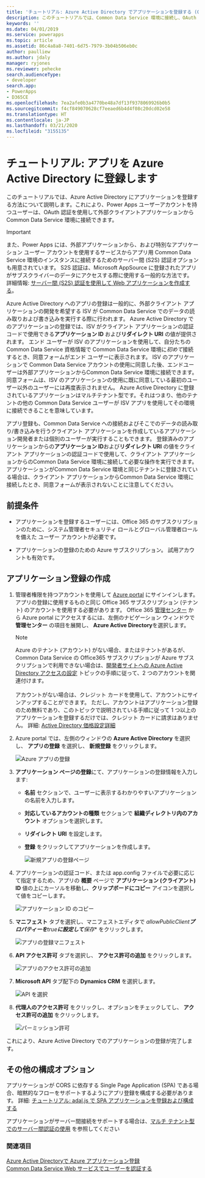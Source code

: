 ```yaml
---
title: 'チュートリアル: Azure Active Directory でアプリケーションを登録する (Common Data Service) | Microsoft Docs'
description: このチュートリアルでは、Common Data Service 環境に接続し、OAuth を使用して認証を行い、Web サービスにアクセスできるようにするために、アプリを Azure Active Directory に登録する方法について説明します。
keywords: ''
ms.date: 04/01/2019
ms.service: powerapps
ms.topic: article
ms.assetid: 86c4a8a8-7401-6d75-7979-3b04b506eb0c
author: paulliew
ms.author: jdaly
manager: ryjones
ms.reviewer: pehecke
search.audienceType:
- developer
search.app:
- PowerApps
- D365CE
ms.openlocfilehash: 7ea2afe0b3a4770be48a7df13f9378069926b0b5
ms.sourcegitcommit: f4cf849070628cf7eeaed6b4d4f08c20dcd02e58
ms.translationtype: HT
ms.contentlocale: ja-JP
ms.lasthandoff: 03/21/2020
ms.locfileid: "3155135"
---
```

# <a name="walkthrough-register-an-app-with-azure-active-directory"></a>チュートリアル: アプリを Azure Active Directory に登録します

このチュートリアルでは、Azure Active Directory にアプリケーションを登録する方法について説明します。これにより、Power Apps ユーザーアカウントを持つユーザーは、OAuth 認証を使用して外部クライアントアプリケーションから Common Data Service 環境に接続できます。

> [!IMPORTANT]
> また、Power Apps には、外部アプリケーションから、および特別なアプリケーション ユーザー アカウントを使用するサービスからアプリ用 Common Data Service 環境のインスタンスに接続するためのサーバー間 (S2S) 認証オプションも用意されています。 S2S 認証は、Microsoft AppSource に登録されたアプリがサブスクライバーのデータにアクセスする際に使用する一般的な方法です。 詳細情報: [サーバー間 (S2S) 認証を使用して Web アプリケーションを作成する](build-web-applications-server-server-s2s-authentication.md)。

Azure Active Directory へのアプリの登録は一般的に、外部クライアント アプリケーションの開発を希望する ISV が Common Data Service でのデータの読み取りおよび書き込みを実行する際に行われます。 Azure Active Directory でのアプリケーションの登録では、ISV がクライアント アプリケーションの認証コードで使用できる**アプリケーション ID** および**リダイレクト URI** の値が提供されます。 エンド ユーザーが ISV のアプリケーションを使用して、自分たちの Common Data Service 資格情報で Common Data Service 環境に*初めて*接続するとき、同意フォームがエンド ユーザーに表示されます。 ISV のアプリケーションで Common Data Service アカウントの使用に同意した後、エンドユーザーは外部アプリケーションからCommon Data Service 環境に接続できます。 同意フォームは、ISV のアプリケーションの使用に既に同意している最初のユーザー以外のユーザーには再度表示されません。 Azure Active Directory に登録されているアプリケーションはマルチテナント型です。それはつまり、他のテナントの他の Common Data Service ユーザーが ISV アプリを使用してその環境に接続できることを意味しています。 

アプリ登録も、Common Data Service への接続およびそこでのデータの読み取り/書き込みを行うクライアント アプリケーションを作成しているアプリケーション開発者または個別のユーザーが実行することもできます。 登録済みのアプリケーションからの**アプリケーション ID**および**リダイレクト URI** の値をクライアント アプリケーションの認証コードで使用して、クライアント アプリケーションからのCommon Data Service 環境に接続して必要な操作を実行できます。 アプリケーションがCommon Data Service 環境と同じテナントに登録されている場合は、クライアント アプリケーションからCommon Data Service 環境に接続したとき、同意フォームが表示されないことに注意してください。

## <a name="prerequisites"></a>前提条件  

-   アプリケーションを登録するユーザーには、Office 365 のサブスクリプションのために、システム管理者セキュリティ ロールとグローバル管理者ロールを備えた ユーザー アカウントが必要です。  
  
-   アプリケーションの登録のための Azure サブスクリプション。 試用アカウントも有効です。  
  
## <a name="create-an-application-registration"></a>アプリケーション登録の作成 
  
1. 管理者権限を持つアカウントを使用して [Azure portal](https://go.microsoft.com/fwlink/?linkid=2083908) にサインインします。 アプリの登録に使用するものと同じ Office 365 サブスクリプション (テナント) のアカウントを使用する必要があります。 Office 365 [管理センター](https://admin.microsoft.com/adminportal) から Azure portal にアクセスするには、左側のナビゲーション ウィンドウで **管理センター** の項目を展開し、 **Azure Active Directory**を選択します。  
  
   > [!NOTE]
   > Azure のテナント (アカウント) がない場合、またはテナントがあるが、Common Data Service の Office365 サブスクリプションが Azure サブスクリプションで利用できない場合は、[開発者サイトへの Azure Active Directory アクセスの設定](https://msdn.microsoft.com/office/office365/HowTo/setup-development-environment) トピックの手順に従って、2 つのアカウントを関連付けます。<br><br> アカウントがない場合は、クレジット カードを使用して、アカウントにサインアップすることができます。 ただし、アカウントはアプリケーション登録のため無料であり、このトピックで説明されている手順に従って 1 つ以上のアプリケーションを登録するだけでは、クレジット カードに請求はありません。 詳細: [Active Directory 価格設定詳細](https://azure.microsoft.com/pricing/details/active-directory/)  
  
2. Azure portal では、左側のウィンドウの **Azure Active Directory** を選択し、 **アプリの登録** を選択し、 **新規登録** をクリックします。
    
    ![Azure アプリの登録](media/azure-app-registrations-page.png "Azure アプリの登録")  

3. **アプリケーション ページの登録**にて、アプリケーションの登録情報を入力します:
   - **名前** セクションで、ユーザーに表示するわかりやすいアプリケーションの名前を入力します。
   - **対応しているアカウントの種類** セクションで **組織ディレクトリ内のアカウント** オプションを選択します。
   - **リダイレクト URI** を設定します。
   - **登録** をクリックしてアプリケーションを作成します。

      ![新規アプリの登録ページ](media/new-app-registration-page.png "新規アプリの登録ページ")

5. アプリケーションの認証コード、または app.config ファイルで必要に応じて指定するため、アプリの **概要** ページで **アプリケーション (クライアント) ID** 値の上にカーソルを移動し、**クリップボードにコピー** アイコンを選択して値をコピーします。

    ![アプリケーション ID のコピー](media/app-registration-overview-page.png "アプリケーション ID のコピー")
  
5. **マニフェスト** タブを選択し、マニフェストエディタで *allowPublicClient**プロパティーを**true**に設定して**保存** をクリックします。
   
    ![アプリの登録マニフェスト](media/app-registration-manifest-page.png "アプリの登録マニフェスト")

6. **API アクセス許可** タブを選択し、 **アクセス許可の追加** をクリックします。 

    ![アプリのアクセス許可の追加](media/azure-api-permissions-page.png "アプリのアクセス許可の追加")

7. **Microsoft API** タブ配下の **Dynamics CRM** を選択します。
    
    ![API を選択](media/app-registration-select-api-page.png "API を選択")    

8. **代理人のアクセス許可** をクリックし、オプションをチェックしてし、 **アクセス許可の追加** をクリックします。 
    
    ![パーミッション許可](media/app-registration-delegate-permissions-page.png "パーミッション許可")

これにより、Azure Active Directory でのアプリケーションの登録が完了します。

## <a name="additional-configuration-options"></a>その他の構成オプション

アプリケーションが CORS に依存する Single Page Application (SPA) である場合、暗黙的なフローをサポートするようにアプリ登録を構成する必要があります。 詳細: [チュートリアル: adal.js で SPA アプリケーションを登録および構成する](walkthrough-registering-configuring-simplespa-application-adal-js.md)

アプリケーションがサーバー間接続をサポートする場合は、[マルチ テナント型でのサーバー間認証の使用](use-multi-tenant-server-server-authentication.md) を参照してください
  
### <a name="see-also"></a>関連項目  
 [Azure Active Directoryで Azure アプリケーション登録](https://docs.microsoft.com/azure/active-directory/develop/active-directory-integrating-applications)    
 [Common Data Service Web サービスでユーザーを認証する](authentication.md)
